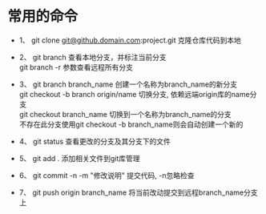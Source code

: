 # 常用的命令

* 1、 git clone git@github.domain.com:project.git   克隆仓库代码到本地

* 2、 git branch   查看本地分支，并标注当前分支  
  git branch -r 参数查看远程所有分支

* 3、 git branch branch_name   创建一个名称为branch_name的新分支  
  git checkout -b branch origin/name  切换分支, 依赖远端origin库的name分支  
  git checkout branch_name    切换到一个名称为branch_name的分支  
  不存在此分支使用git checkout -b branch_name则会自动创建一个新的

* 4、 git status    查看更改的分支及其分支下的文件

* 5、 git add .     添加相关文件到git库管理

* 6、 git commit -n -m "修改说明"    提交代码, -n忽略检查

* 7、 git push origin branch_name    将当前改动提交到远程branch_name分支上
